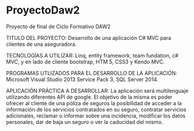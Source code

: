 # ProyectoDaw2
Proyecto de final de Ciclo Formativo DAW2


TITULO DEL PROYECTO: Desarrollo de una aplicación C# MVC  para clientes de una aseguradora. 

TECNOLOGÍAS A UTILIZAR: Linq, entity framework, team fundation, c# MVC, y en lado de cliente bootstrap, HTM 5, CSS3 y Kendo MVC.

PROGRAMAS UTLIZADOS PARA EL DESARROLLO DE LA APLICACIÓN: Microsoft Visual Studio 2013 Service Pack 3, SQL Server 2014.

APLICACIÓN PRÁCTICA A DESARROLLAR: La aplicación será multilenguaje utilizando diferentes API de google. El objetivo de la misma es poder ofrecer al cliente de una póliza de seguros la posibilidad de acceder a la información de los servicios contratados en su seguro, contratar servicios adicionales, reclamar o informar sobre una incidencia, modificar los datos personales, dar de baja un seguro o ver la caducidad del mismo.


